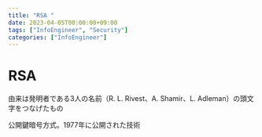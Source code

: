 ```yaml
---
title: "RSA "
date: 2023-04-05T00:00:00+09:00
tags: ["InfoEngineer", "Security"]
categories: ["InfoEngineer"]
---
```

# RSA 

由来は発明者である3人の名前（R. L. Rivest、A. Shamir、L. Adleman）の頭文字をつなげたもの

公開鍵暗号方式。1977年に公開された技術